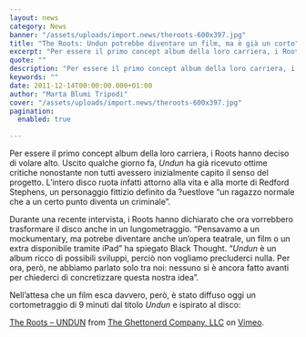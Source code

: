 ```yaml
---
layout: news
category: News
banner: "/assets/uploads/import.news/theroots-600x397.jpg"
title: "The Roots: Undun potrebbe diventare un film, ma è già un corto"
excerpt: "Per essere il primo concept album della loro carriera, i Roots hanno deciso di volare alto. Uscito qualche giorno fa, Undun ha già ricevuto ottime critiche nonostante non tutti avessero inizialmente capito il senso del progetto. L’intero disco ruota infatti attorno alla vita e alla morte di Redford Stephens, un personaggio fittizio definito da ?uestlove [&hellip"
quote: ""
description: "Per essere il primo concept album della loro carriera, i Roots hanno deciso di volare alto. Uscito qualche giorno fa, Undun ha già ricevuto ottime critiche nonostante non tutti avessero inizialmente capito il senso del progetto. L’intero disco ruota infatti attorno alla vita e alla morte di Redford Stephens, un personaggio fittizio definito da ?uestlove [&hellip"
keywords: ""
date: 2011-12-14T00:00:00.000+01:00
author: "Marta Blumi Tripodi"
cover: "/assets/uploads/import.news/theroots-600x397.jpg"
pagination:
  enabled: true

---
```


Per essere il primo concept album della loro carriera, i Roots hanno deciso di volare alto. Uscito qualche giorno fa, _Undun_ ha già ricevuto ottime critiche nonostante non tutti avessero inizialmente capito il senso del progetto. L’intero disco ruota infatti attorno alla vita e alla morte di Redford Stephens, un personaggio fittizio definito da ?uestlove “un ragazzo normale che a un certo punto diventa un criminale”.

Durante una recente intervista, i Roots hanno dichiarato che ora vorrebbero trasformare il disco anche in un lungometraggio. “Pensavamo a un mockumentary, ma potrebe diventare anche un’opera teatrale, un film o un extra disponibile tramite iPad” ha spiegato Black Thought. “_Undun_ è un album ricco di possibili sviluppi, perciò non vogliamo precluderci nulla. Per ora, però, ne abbiamo parlato solo tra noi: nessuno si è ancora fatto avanti per chiederci di concretizzare questa nostra idea”.

Nell’attesa che un film esca davvero, però, è stato diffuso oggi un cortometraggio di 9 minuti dal titolo _Undun_ e ispirato al disco:

[The Roots – UNDUN](https://vimeo.com/32534820) from [The Ghettonerd Company, LLC](https://vimeo.com/ghettonerd) on [Vimeo](https://vimeo.com).